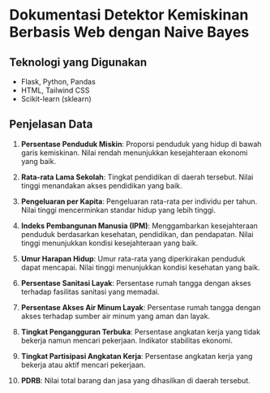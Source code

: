 # Dokumentasi Detektor Kemiskinan Berbasis Web dengan Naive Bayes

## Teknologi yang Digunakan

- Flask, Python, Pandas
- HTML, Tailwind CSS
- Scikit-learn (sklearn)

## Penjelasan Data

1. **Persentase Penduduk Miskin**: Proporsi penduduk yang hidup di bawah garis kemiskinan. Nilai rendah menunjukkan kesejahteraan ekonomi yang baik.

2. **Rata-rata Lama Sekolah**: Tingkat pendidikan di daerah tersebut. Nilai tinggi menandakan akses pendidikan yang baik.

3. **Pengeluaran per Kapita**: Pengeluaran rata-rata per individu per tahun. Nilai tinggi mencerminkan standar hidup yang lebih tinggi.

4. **Indeks Pembangunan Manusia (IPM)**: Menggambarkan kesejahteraan penduduk berdasarkan kesehatan, pendidikan, dan pendapatan. Nilai tinggi menunjukkan kondisi kesejahteraan yang baik.

5. **Umur Harapan Hidup**: Umur rata-rata yang diperkirakan penduduk dapat mencapai. Nilai tinggi menunjukkan kondisi kesehatan yang baik.

6. **Persentase Sanitasi Layak**: Persentase rumah tangga dengan akses terhadap fasilitas sanitasi yang memadai.

7. **Persentase Akses Air Minum Layak**: Persentase rumah tangga dengan akses terhadap sumber air minum yang aman dan layak.

8. **Tingkat Pengangguran Terbuka**: Persentase angkatan kerja yang tidak bekerja namun mencari pekerjaan. Indikator stabilitas ekonomi.

9. **Tingkat Partisipasi Angkatan Kerja**: Persentase angkatan kerja yang bekerja atau aktif mencari pekerjaan.

10. **PDRB**: Nilai total barang dan jasa yang dihasilkan di daerah tersebut.


